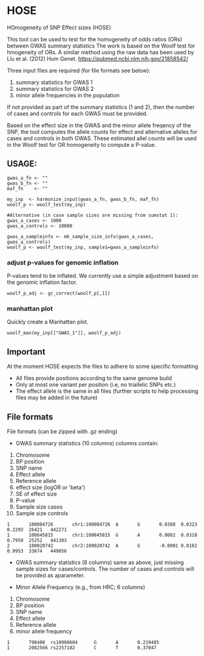 # HOSE
HOmogeneity of SNP Effect sizes (HOSE)

This tool can be used to test for the homogeneity of odds ratios (ORs)
between GWAS summary statistics The work is based on the Woolf test for hmogeneity of ORs.
A similar method using the raw data has been used by Liu et al. (2012) Hum Genet.
https://pubmed.ncbi.nlm.nih.gov/21858542/

Three input files are required (for file formats see below):
1) summary statistics for GWAS 1
2) summary statistics for GWAS 2
3) minor allele frequencies in the population

If not provided as part of the summary statistics (1 and 2), then the number of cases and controls for each
GWAS must be provided.

Based on the effect size in the GWAS and the minor allele freqency of the SNP,
the tool computes the allele counts for effect and alternative alleles for cases and controls
in both GWAS. These estimated allel counts will be used in the Woolf test for OR homogeneity to
compute a P-value.

## USAGE:

```
gwas_a_fn <- ""
gwas_b_fn <- ""
maf_fn    <- ""

my_inp  <- harmonize_input(gwas_a_fn, gwas_b_fn, maf_fn)
woolf_p <- woolf_test(my_inp)

#Alternative (in case sample sizes are missing from sumstat 1):
gwas_a_cases <- 1000
gwas_a_controls <- 10000

gwas_a_sampleinfo <- mk_sample_size_info(gwas_a_cases, gwas_a_controls)
woolf_p <- woolf_test(my_inp, sample1=gwas_a_sampleinfo)
```

### adjust p-values for genomic inflation
P-values tend to be inflated. We currently use a simple adjustment based on
the genomic inflation factor.

```
woolf_p_adj <- gc_correct(woolf_p[,1])
```

### manhattan plot
Quickly create a Manhattan plot.

```
woolf_man(my_inp[["GWAS_1"]], woolf_p_adj)
```

## Important
At the moment HOSE expects the files to adhere to some specific formatting 
- All files provide positions according to the same genome build
- Only at most one variant per position (i.e, no triallelic SNPs etc.)
- The effect allele is the same in all files (further scripts to help processing files may be added in the future)


## File formats
File formats (can be zipped with .gz ending)
- GWAS summary statistics (10 columns)
columns contain:
1. Chromosome
2. BP position
3. SNP name
4. Effect allele
5. Reference allele
6. effect size (logOR or 'beta')
7. SE of effect size
8. P-value
9. Sample size cases
10. Sample size controls

```
1       100004726       chr1:100004726  A       G       0.0388  0.0323  0.2293  26421   442271
1       100845815       chr1:100845815  G       A       0.0082  0.0318  0.7959  25252   441303
2       100020742       chr2:100020742  A       G       -0.0001 0.0182  0.9953  33674   449056
```

- GWAS summary statistics (8 columns)
same as above, just missing sample sizes for cases/controls. The number of cases and controls will be provided as aparameter.

- Minor Allele Frequency (e.g., from HRC; 6 columns)
1. Chromosome
2. BP position
3. SNP name
4. Effect allele
5. Reference allele
6. minor allele frequency

```
1       798400  rs10900604      G       A       0.219485
1       2082566 rs2257182       C       T       0.37047
```
